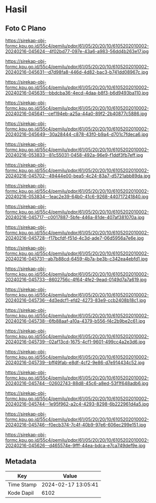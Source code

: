 # Hasil

## Foto C Plano

https://sirekap-obj-formc.kpu.go.id/55c4/pemilu/pdpr/61/05/20/20/10/6105202010002-20240216-045624--4f02bd77-097e-43a6-a983-56dd4b263e17.jpg

https://sirekap-obj-formc.kpu.go.id/55c4/pemilu/pdpr/61/05/20/20/10/6105202010002-20240216-045631--d7d98fa8-446d-4d82-bac3-b741dd08967c.jpg

https://sirekap-obj-formc.kpu.go.id/55c4/pemilu/pdpr/61/05/20/20/10/6105202010002-20240216-045635--bbdcba36-4ecd-4daa-b8f3-b6d9493ba110.jpg

https://sirekap-obj-formc.kpu.go.id/55c4/pemilu/pdpr/61/05/20/20/10/6105202010002-20240216-045641--cef194eb-a25a-44a0-89f2-2b40877c5886.jpg

https://sirekap-obj-formc.kpu.go.id/55c4/pemilu/pdpr/61/05/20/20/10/6105202010002-20240216-045649--30a28444-c878-43f0-b9a4-d701c7fdeca6.jpg

https://sirekap-obj-formc.kpu.go.id/55c4/pemilu/pdpr/61/05/20/20/10/6105202010002-20240216-053833--81c55031-0458-492a-96e9-f1ddf3fb7eff.jpg

https://sirekap-obj-formc.kpu.go.id/55c4/pemilu/pdpr/61/05/20/20/10/6105202010002-20240216-045702--49444e00-bea5-4c24-83a7-d5721abb89da.jpg

https://sirekap-obj-formc.kpu.go.id/55c4/pemilu/pdpr/61/05/20/20/10/6105202010002-20240216-053834--1eac2e39-64b0-41c6-9268-440717241840.jpg

https://sirekap-obj-formc.kpu.go.id/55c4/pemilu/pdpr/61/05/20/20/10/6105202010002-20240216-045717--c0017887-5bfe-446a-81de-407af381070a.jpg

https://sirekap-obj-formc.kpu.go.id/55c4/pemilu/pdpr/61/05/20/20/10/6105202010002-20240216-045728--f17bcfdf-f51d-4c3d-ade7-06d5956a7e6e.jpg

https://sirekap-obj-formc.kpu.go.id/55c4/pemilu/pdpr/61/05/20/20/10/6105202010002-20240216-045731--ab7b88cd-6459-4b7a-be3b-c342ea4ebfd1.jpg

https://sirekap-obj-formc.kpu.go.id/55c4/pemilu/pdpr/61/05/20/20/10/6105202010002-20240216-045733--8602756c-4f64-4fe2-9ead-0149d7a7a619.jpg

https://sirekap-obj-formc.kpu.go.id/55c4/pemilu/pdpr/61/05/20/20/10/6105202010002-20240216-045736--4d3edcf1-efd2-4273-83e9-ccb2408b18c1.jpg

https://sirekap-obj-formc.kpu.go.id/55c4/pemilu/pdpr/61/05/20/20/10/6105202010002-20240216-045738--6fb88aaf-a10a-4379-b556-f4c2b9be2c61.jpg

https://sirekap-obj-formc.kpu.go.id/55c4/pemilu/pdpr/61/05/20/20/10/6105202010002-20240216-045739--02af13cd-1675-4cf1-9601-499cc4a2e3d6.jpg

https://sirekap-obj-formc.kpu.go.id/55c4/pemilu/pdpr/61/05/20/20/10/6105202010002-20240216-045739--bff49fab-e8df-4cf2-9e86-d7e914434c52.jpg

https://sirekap-obj-formc.kpu.go.id/55c4/pemilu/pdpr/61/05/20/20/10/6105202010002-20240216-045744--02602743-88d8-45c6-a8ed-53f1f648adb6.jpg

https://sirekap-obj-formc.kpu.go.id/55c4/pemilu/pdpr/61/05/20/20/10/6105202010002-20240216-045744--1e95f962-a2c4-4293-8298-6b222961d4a5.jpg

https://sirekap-obj-formc.kpu.go.id/55c4/pemilu/pdpr/61/05/20/20/10/6105202010002-20240216-045746--f0ecb374-7c4f-40b9-97e6-606ec299e151.jpg

https://sirekap-obj-formc.kpu.go.id/55c4/pemilu/pdpr/61/05/20/20/10/6105202010002-20240216-045626--d465574e-9fff-44ea-bdca-e7ca749def9e.jpg


## Metadata

| Key        | Value               |
| ---------- | ------------------- |
| Time Stamp | 2024-02-17 13:05:41 |
| Kode Dapil | 6102                |



